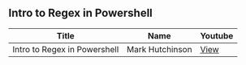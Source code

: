 ## Intro to Regex in Powershell

Title                                                                   | Name                                                 | Youtube
----------------------------------------------------------------------- | ---------------------------------------------------- | --------------------------------------
Intro to Regex in Powershell                         | Mark Hutchinson | [View](https://youtu.be/xqjIUH0zwvE?t=2349)